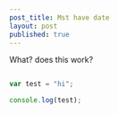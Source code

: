 ```yaml
---
post_title: Mst have date
layout: post
published: true
---
```

What? does this work?

```js

var test = "hi";

console.log(test);

```